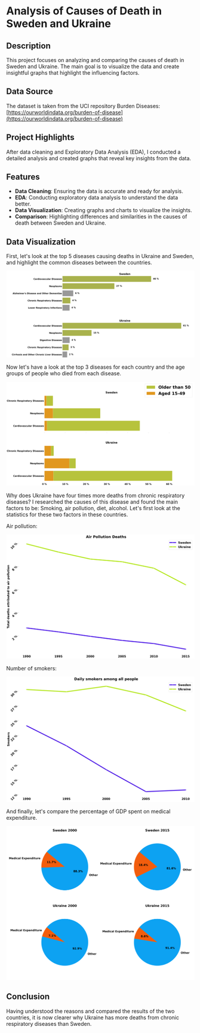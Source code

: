 # Analysis of Causes of Death in Sweden and Ukraine

## Description

This project focuses on analyzing and comparing the causes of death in Sweden and Ukraine. The main goal is to visualize the data and create insightful graphs that highlight the influencing factors.

## Data Source
The dataset is taken from the UCI repository Burden Diseases:
[https://ourworldindata.org/burden-of-disease](https://ourworldindata.org/burden-of-disease)

## Project Highlights

After data cleaning and Exploratory Data Analysis (EDA), I conducted a detailed analysis and created graphs that reveal key insights from the data.

## Features

- **Data Cleaning**: Ensuring the data is accurate and ready for analysis.
- **EDA**: Conducting exploratory data analysis to understand the data better.
- **Data Visualization**: Creating graphs and charts to visualize the insights.
- **Comparison**: Highlighting differences and similarities in the causes of death between Sweden and Ukraine.

## Data Visualization

First, let's look at the top 5 diseases causing deaths in Ukraine and Sweden, and highlight the common diseases between the countries.

![Top 5 Diseases](Diseases-Specific-Death-Ratio.png)

Now let's have a look at the top 3 diseases for each country and the age groups of people who died from each disease.

![Top 3 Diseases](general_3_dis.png)

Why does Ukraine have four times more deaths from chronic respiratory diseases? I researched the causes of this disease and found the main factors to be:
Smoking, air pollution, diet, alcohol.
Let's first look at the statistics for these two factors in these countries. 

Air pollution:

![Air Pollution](air_pollution_deaths.png)

Number of smokers:

![Daily Smokers](daily_smokers.png)

And finally, let's compare the percentage of GDP spent on medical expenditure.

![Medical Expenditure](medical_expenditure.png)

## Conclusion

Having understood the reasons and compared the results of the two countries, it is now clearer why Ukraine has more deaths from chronic respiratory diseases than Sweden.
